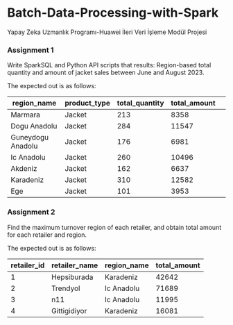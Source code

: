 # Batch-Data-Processing-with-Spark
Yapay Zeka Uzmanlık Programı-Huawei İleri Veri İşleme Modül Projesi

### Assignment 1
 Write SparkSQL and Python API scripts that results: Region-based total quantity and amount of jacket sales between June and August 2023.

 The expected out is as follows: 

| region_name       | product_type | total_quantity | total_amount |   |
|-------------------|--------------|----------------|--------------|---|
| Marmara           | Jacket       | 213            | 8358         |   |
| Dogu Anadolu      | Jacket       | 284            | 11547        |   |
| Guneydogu Anadolu | Jacket       | 176            | 6981         |   |
| Ic Anadolu        | Jacket       | 260            | 10496        |   |
| Akdeniz           | Jacket       | 162            | 6637         |   |
| Karadeniz         | Jacket       | 310            | 12582        |   |
| Ege               | Jacket       | 101            | 3953      


### Assignment 2
 Find the maximum turnover region of each retailer, and obtain total amount for each retailer and region.

 The expected out is as follows: 

| retailer_id | retailer_name | region_name | total_amount |
|-------------|---------------|-------------|--------------|
| 1           | Hepsiburada   | Karadeniz   | 42642        |
| 2           | Trendyol      | Ic Anadolu  | 71689        |
| 3           | n11           | Ic Anadolu  | 11995        |
| 4           | Gittigidiyor  | Karadeniz   | 16081        |
